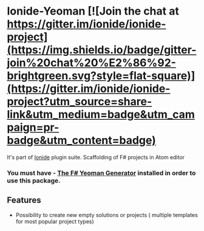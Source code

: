 

# Ionide-Yeoman [![Join the chat at https://gitter.im/ionide/ionide-project](https://img.shields.io/badge/gitter-join%20chat%20%E2%86%92-brightgreen.svg?style=flat-square)](https://gitter.im/ionide/ionide-project?utm_source=share-link&utm_medium=badge&utm_campaign=pr-badge&utm_content=badge)

It's part of [Ionide](http://ionide.io) plugin suite.
Scaffolding of F# projects in Atom editor

### You must have - [The F# Yeoman Generator](https://www.npmjs.com/package/generator-fsharp) installed in order to use this package.

## Features


- Possibility to create new empty solutions or projects ( multiple templates for most popular project types)
